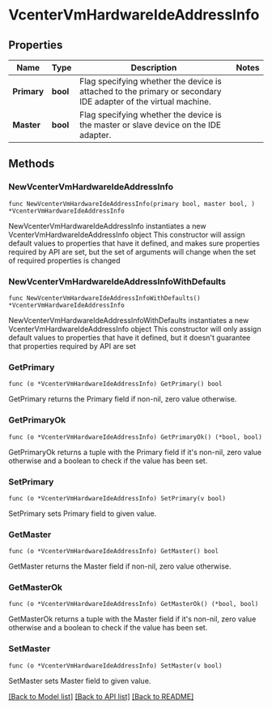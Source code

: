 # VcenterVmHardwareIdeAddressInfo

## Properties

Name | Type | Description | Notes
------------ | ------------- | ------------- | -------------
**Primary** | **bool** | Flag specifying whether the device is attached to the primary or secondary IDE adapter of the virtual machine. | 
**Master** | **bool** | Flag specifying whether the device is the master or slave device on the IDE adapter. | 

## Methods

### NewVcenterVmHardwareIdeAddressInfo

`func NewVcenterVmHardwareIdeAddressInfo(primary bool, master bool, ) *VcenterVmHardwareIdeAddressInfo`

NewVcenterVmHardwareIdeAddressInfo instantiates a new VcenterVmHardwareIdeAddressInfo object
This constructor will assign default values to properties that have it defined,
and makes sure properties required by API are set, but the set of arguments
will change when the set of required properties is changed

### NewVcenterVmHardwareIdeAddressInfoWithDefaults

`func NewVcenterVmHardwareIdeAddressInfoWithDefaults() *VcenterVmHardwareIdeAddressInfo`

NewVcenterVmHardwareIdeAddressInfoWithDefaults instantiates a new VcenterVmHardwareIdeAddressInfo object
This constructor will only assign default values to properties that have it defined,
but it doesn't guarantee that properties required by API are set

### GetPrimary

`func (o *VcenterVmHardwareIdeAddressInfo) GetPrimary() bool`

GetPrimary returns the Primary field if non-nil, zero value otherwise.

### GetPrimaryOk

`func (o *VcenterVmHardwareIdeAddressInfo) GetPrimaryOk() (*bool, bool)`

GetPrimaryOk returns a tuple with the Primary field if it's non-nil, zero value otherwise
and a boolean to check if the value has been set.

### SetPrimary

`func (o *VcenterVmHardwareIdeAddressInfo) SetPrimary(v bool)`

SetPrimary sets Primary field to given value.


### GetMaster

`func (o *VcenterVmHardwareIdeAddressInfo) GetMaster() bool`

GetMaster returns the Master field if non-nil, zero value otherwise.

### GetMasterOk

`func (o *VcenterVmHardwareIdeAddressInfo) GetMasterOk() (*bool, bool)`

GetMasterOk returns a tuple with the Master field if it's non-nil, zero value otherwise
and a boolean to check if the value has been set.

### SetMaster

`func (o *VcenterVmHardwareIdeAddressInfo) SetMaster(v bool)`

SetMaster sets Master field to given value.



[[Back to Model list]](../README.md#documentation-for-models) [[Back to API list]](../README.md#documentation-for-api-endpoints) [[Back to README]](../README.md)


